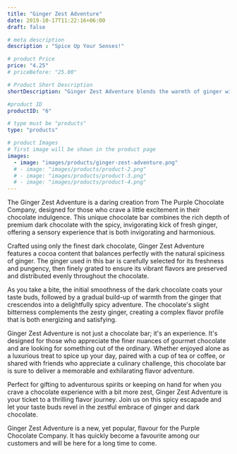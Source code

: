 ```yaml
---
title: "Ginger Zest Adventure"
date: 2019-10-17T11:22:16+06:00
draft: false

# meta description
description : "Spice Up Your Senses!"

# product Price
price: "4.25"
# priceBefore: "25.00"

# Product Short Description
shortDescription: "Ginger Zest Adventure blends the warmth of ginger with the richness of smooth dark chocolate, creating an exhilarating taste experience. Perfect for those who enjoy a spicy twist on classic flavors, this chocolate bar is a bold journey for the palate."

#product ID
productID: "6"

# type must be "products"
type: "products"

# product Images
# first image will be shown in the product page
images:
  - image: "images/products/ginger-zest-adventure.png"
  # - image: "images/products/product-2.png"
  # - image: "images/products/product-3.png"
  # - image: "images/products/product-4.png"
---
```


The Ginger Zest Adventure is a daring creation from The Purple Chocolate Company, designed for those who crave a little excitement in their chocolate indulgence. This unique chocolate bar combines the rich depth of premium dark chocolate with the spicy, invigorating kick of fresh ginger, offering a sensory experience that is both invigorating and harmonious.

Crafted using only the finest dark chocolate, Ginger Zest Adventure features a cocoa content that balances perfectly with the natural spiciness of ginger. The ginger used in this bar is carefully selected for its freshness and pungency, then finely grated to ensure its vibrant flavors are preserved and distributed evenly throughout the chocolate.

As you take a bite, the initial smoothness of the dark chocolate coats your taste buds, followed by a gradual build-up of warmth from the ginger that crescendos into a delightfully spicy adventure. The chocolate's slight bitterness complements the zesty ginger, creating a complex flavor profile that is both energizing and satisfying.

Ginger Zest Adventure is not just a chocolate bar; it's an experience. It's designed for those who appreciate the finer nuances of gourmet chocolate and are looking for something out of the ordinary. Whether enjoyed alone as a luxurious treat to spice up your day, paired with a cup of tea or coffee, or shared with friends who appreciate a culinary challenge, this chocolate bar is sure to deliver a memorable and exhilarating flavor adventure.

Perfect for gifting to adventurous spirits or keeping on hand for when you crave a chocolate experience with a bit more zest, Ginger Zest Adventure is your ticket to a thrilling flavor journey. Join us on this spicy escapade and let your taste buds revel in the zestful embrace of ginger and dark chocolate.

Ginger Zest Adventure is a new, yet popular, flavour for the Purple Chocolate Company. It has quickly become a favourite among our customers and will be here for a long time to come. 